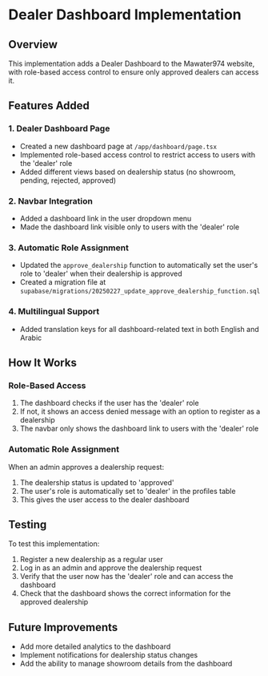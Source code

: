 # Dealer Dashboard Implementation

## Overview
This implementation adds a Dealer Dashboard to the Mawater974 website, with role-based access control to ensure only approved dealers can access it.

## Features Added

### 1. Dealer Dashboard Page
- Created a new dashboard page at `/app/dashboard/page.tsx`
- Implemented role-based access control to restrict access to users with the 'dealer' role
- Added different views based on dealership status (no showroom, pending, rejected, approved)

### 2. Navbar Integration
- Added a dashboard link in the user dropdown menu
- Made the dashboard link visible only to users with the 'dealer' role

### 3. Automatic Role Assignment
- Updated the `approve_dealership` function to automatically set the user's role to 'dealer' when their dealership is approved
- Created a migration file at `supabase/migrations/20250227_update_approve_dealership_function.sql`

### 4. Multilingual Support
- Added translation keys for all dashboard-related text in both English and Arabic

## How It Works

### Role-Based Access
1. The dashboard checks if the user has the 'dealer' role
2. If not, it shows an access denied message with an option to register as a dealership
3. The navbar only shows the dashboard link to users with the 'dealer' role

### Automatic Role Assignment
When an admin approves a dealership request:
1. The dealership status is updated to 'approved'
2. The user's role is automatically set to 'dealer' in the profiles table
3. This gives the user access to the dealer dashboard

## Testing
To test this implementation:
1. Register a new dealership as a regular user
2. Log in as an admin and approve the dealership request
3. Verify that the user now has the 'dealer' role and can access the dashboard
4. Check that the dashboard shows the correct information for the approved dealership

## Future Improvements
- Add more detailed analytics to the dashboard
- Implement notifications for dealership status changes
- Add the ability to manage showroom details from the dashboard
